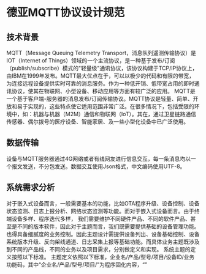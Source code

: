 # 德亚MQTT协议设计规范

## 技术背景
MQTT（Message Queuing Telemetry Transport，消息队列遥测传输协议）是IOT（Internet of Things）领域的一个主流协议，是一种基于发布/订阅（publish/subscribe）模式的"轻量级"通讯协议，该协议构建于TCP/IP协议上，由IBM在1999年发布。MQTT最大优点在于，可以以极少的代码和有限的带宽，为连接远程设备提供实时可靠的消息服务。作为一种低开销、低带宽占用的即时通讯协议，使其在物联网、小型设备、移动应用等方面有较广泛的应用。
MQTT是一个基于客户端-服务器的消息发布/订阅传输协议。MQTT协议是轻量、简单、开放和易于实现的，这些特点使它适用范围非常广泛。在很多情况下，包括受限的环境中，如：机器与机器（M2M）通信和物联网（IoT）。其在，通过卫星链路通信传感器、偶尔拨号的医疗设备、智能家居、及一些小型化设备中已广泛使用。

## 数据传输
设备与MQTT服务器通过4G网络或者有线网友进行信息交互，每一条消息均以一个报文发送，不分包发送。数据交互使用Json格式，中文编码使用UTF-8。

 
##  系统需求分析
对于嵌入式设备而言，一般需要基本的功能，比如OTA程序升级、设备控制、设备状态监测、日志上报分析、网络状态监测等功能。而对于嵌入式设备而言。由于终端设备多样、程序迭代多样，
我们需要维护不同硬件产品、不同的软件产品、甚至是不同的版本软件，因此对于主题而言，我们既需要提供基础的设备管理功能。也得具备细腻度的业务控制。因此主题设计需提供设备列出、设备基础控制、设备系统版本升级、反向架线通道、日志采集上报等基础功能。而具体业务主题既涉及到不同的产品线，不同的业务以及项目需求，分别做定义和实现。
系统主题的定义按照以下标准。
主题定义依照以下标准，企业名/产品/型号/项目/设备ID/业务功能码，其中“企业名/产品/型号/项目/”为程序固化内容，“”
 